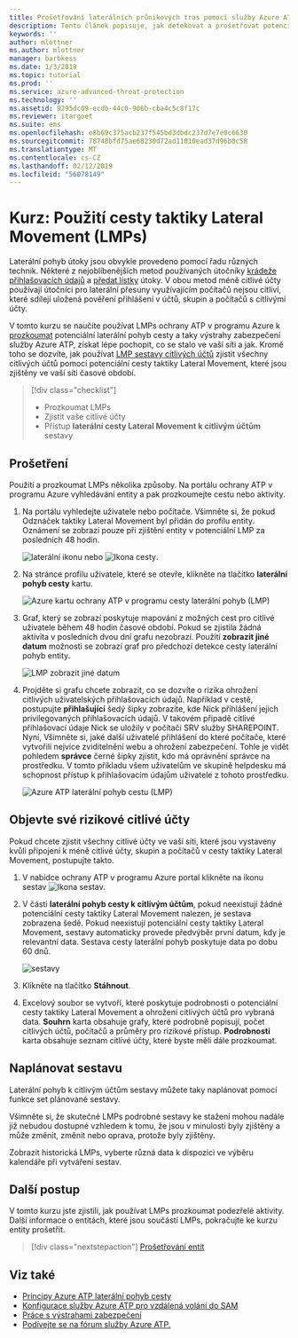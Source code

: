 ```yaml
---
title: Prošetřování laterálních průnikových tras pomocí služby Azure ATP | Dokumentace Microsoftu
description: Tento článek popisuje, jak detekovat a prošetřovat potenciální útoky cesty laterální pohyb s Azure Advanced Threat Protection (ATP).
keywords: ''
author: mlottner
ms.author: mlottner
manager: barbkess
ms.date: 1/3/2019
ms.topic: tutorial
ms.prod: ''
ms.service: azure-advanced-threat-protection
ms.technology: ''
ms.assetid: 9295dc09-ecdb-44c0-906b-cba4c5c8f17c
ms.reviewer: itargoet
ms.suite: ems
ms.openlocfilehash: e8b69c375acb237f545bd3dbdc237d7e7e0c6630
ms.sourcegitcommit: 78748bfd75ae68230d72ad11010ead37d96b0c58
ms.translationtype: MT
ms.contentlocale: cs-CZ
ms.lasthandoff: 02/12/2019
ms.locfileid: "56078149"
---
```

# <a name="tutorial-use-lateral-movement-paths-lmps"></a>Kurz: Použití cesty taktiky Lateral Movement (LMPs)

Laterální pohyb útoky jsou obvykle provedeno pomocí řadu různých technik. Některé z nejoblíbenějších metod používaných útočníky [krádeže přihlašovacích údajů](suspicious-activity-guide.md#) a [předat lístky](suspicious-activity-guide.md) útoky. V obou metod méně citlivé účty používají útočníci pro laterální přesuny využívajícím počítačů nejsou citliví, které sdílejí uložená pověření přihlášení v účtů, skupin a počítačů s citlivými účty.

V tomto kurzu se naučíte používat LMPs ochrany ATP v programu Azure k [prozkoumat](#investigate) potenciální laterální pohyb cesty a taky výstrahy zabezpečení služby Azure ATP, získat lépe pochopit, co se stalo ve vaší síti a jak. Kromě toho se dozvíte, jak používat [LMP sestavy citlivých účtů](#discover-your-at-risk-sensitive-accounts) zjistit všechny citlivých účtů pomocí potenciální cesty taktiky Lateral Movement, které jsou zjištěny ve vaší síti časové období.

> [!div class="checklist"]
> * Prozkoumat LMPs
> * Zjistit vaše citlivé účty
> * Přístup **laterální cesty Lateral Movement k citlivým účtům** sestavy


## <a name="investigate"></a>Prošetření

Použití a prozkoumat LMPs několika způsoby. Na portálu ochrany ATP v programu Azure vyhledávání entity a pak prozkoumejte cestu nebo aktivity.

1. Na portálu vyhledejte uživatele nebo počítače. Všimněte si, že pokud Odznáček taktiky Lateral Movement byl přidán do profilu entity. Oznámení se zobrazí pouze při zjištění entity v potenciální LMP za posledních 48 hodin.  

   ![laterální ikonu](./media/lateral-movement-icon.png) nebo ![Ikona cesty](./media/paths-icon.png).

2. Na stránce profilu uživatele, které se otevře, klikněte na tlačítko **laterální pohyb cesty** kartu.

   ![Azure kartu ochrany ATP v programu cesty laterální pohyb (LMP)](./media/lateral-movement-path-tab.png)

3. Graf, který se zobrazí poskytuje mapování z možných cest pro citlivé uživatele během 48 hodin časové období. Pokud se zjistila žádná aktivita v posledních dvou dní grafu nezobrazí. Použití **zobrazit jiné datum** možnosti se zobrazí graf pro předchozí detekce cesty laterální pohyb entity.

   ![LMP zobrazit jiné datum](./media/atp-view-different-date.png)

4. Projděte si grafu chcete zobrazit, co se dozvíte o rizika ohrožení citlivých uživatelských přihlašovacích údajů. Například v cestě, postupujte **přihlašující** šedý šipky zobrazíte, kde Nick přihlášení jejich privilegovaných přihlašovacích údajů. V takovém případě citlivé přihlašovací údaje Nick se uložily v počítači SRV služby SHAREPOINT. Nyní, Všimněte si, jaké další uživatelé přihlášení do které počítače, které vytvořili nejvíce zviditelnění webu a ohrožení zabezpečení. Tohle je vidět pohledem **správce** černé šipky zjistit, kdo má oprávnění správce na prostředku. V tomto příkladu všem uživatelům ve skupině helpdesku má schopnost přístup k přihlašovacím údajům uživatele z tohoto prostředku.  

   ![Azure ATP laterální pohyb cestu (LMP)](./media/atp-lmp.png)

## <a name="discover-your-at-risk-sensitive-accounts"></a>Objevte své rizikové citlivé účty

Pokud chcete zjistit všechny citlivé účty ve vaší síti, které jsou vystaveny kvůli připojení k méně citlivé účty, skupin a počítačů v cesty taktiky Lateral Movement, postupujte takto. 

1. V nabídce ochrany ATP v programu Azure portal klikněte na ikonu sestav ![Ikona sestav](./media/atp-report-icon.png).

2. V části **laterální pohyb cesty k citlivým účtům**, pokud neexistují žádné potenciální cesty taktiky Lateral Movement nalezen, je sestava zobrazena šedě. Pokud neexistují potenciální cesty taktiky Lateral Movement, sestavy automaticky provede předvýběr první datum, kdy je relevantní data. Sestava cesty laterální pohyb poskytuje data po dobu 60 dnů.

   ![sestavy](./media/reports.png)

3. Klikněte na tlačítko **Stáhnout**.

4. Excelový soubor se vytvoří, které poskytuje podrobnosti o potenciální cesty taktiky Lateral Movement a ohrožení citlivých účtů pro vybraná data. **Souhrn** karta obsahuje grafy, které podrobně popisují, počet citlivých účtů, počítačů a průměry pro rizikové přístup. **Podrobnosti** karta obsahuje seznam citlivé účty, které byste měli dále prozkoumat.

## <a name="schedule-report"></a>Naplánovat sestavu

Laterální pohyb k citlivým účtům sestavy můžete taky naplánovat pomocí funkce set plánované sestavy.

Všimněte si, že skutečné LMPs podrobné sestavy ke stažení mohou nadále již nebudou dostupné vzhledem k tomu, že jsou v minulosti byly zjištěny a může změnit, změnit nebo oprava, protože byly zjištěny.

Zobrazit historická LMPs, vyberte různá data k dispozici ve výběru kalendáře při vytváření sestav.

## <a name="next-steps"></a>Další postup

V tomto kurzu jste zjistili, jak používat LMPs prozkoumat podezřelé aktivity. Další informace o entitách, které jsou součástí LMPs, pokračujte ke kurzu entity prošetřit.
> [!div class="nextstepaction"]
> [Prošetřování entit](investigate-entity.md)

## <a name="see-also"></a>Viz také

- [Principy Azure ATP laterální pohyb cesty](use-case-lateral-movement-path.md)
- [Konfigurace služby Azure ATP pro vzdálená volání do SAM](install-atp-step8-samr.md)
- [Práce s výstrahami zabezpečení](working-with-suspicious-activities.md)
- [Podívejte se na fórum služby Azure ATP.](https://aka.ms/azureatpcommunity)